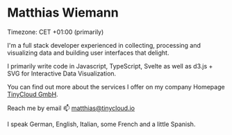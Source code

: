 # Matthias Wiemann

Timezone: CET +01:00 (primarily)

I'm a full stack developer experienced in collecting, processing and visualizing data and building user interfaces that delight.

I primarily write code in Javascript, TypeScript, Svelte as well as d3.js + SVG for Interactive Data Visualization. 

You can find out more about the services I offer on my company Homepage [TinyCloud GmbH](https://www.tinycloud.io).

Reach me by email 📫 [matthias@tinycloud.io](mailto:matthias@tinycloud.io?subject=GitHub-Profile)

I speak German, English, Italian, some French and a little Spanish.
